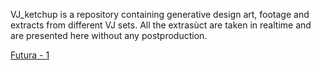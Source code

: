 VJ_ketchup is a repository containing generative design art, footage and extracts from different VJ sets.
All the extrasùct are taken in realtime and are presented here without any postproduction.

[Futura - 1](https://github.com/MarcelloAmmendolia/VJ_FUTURA-1)

